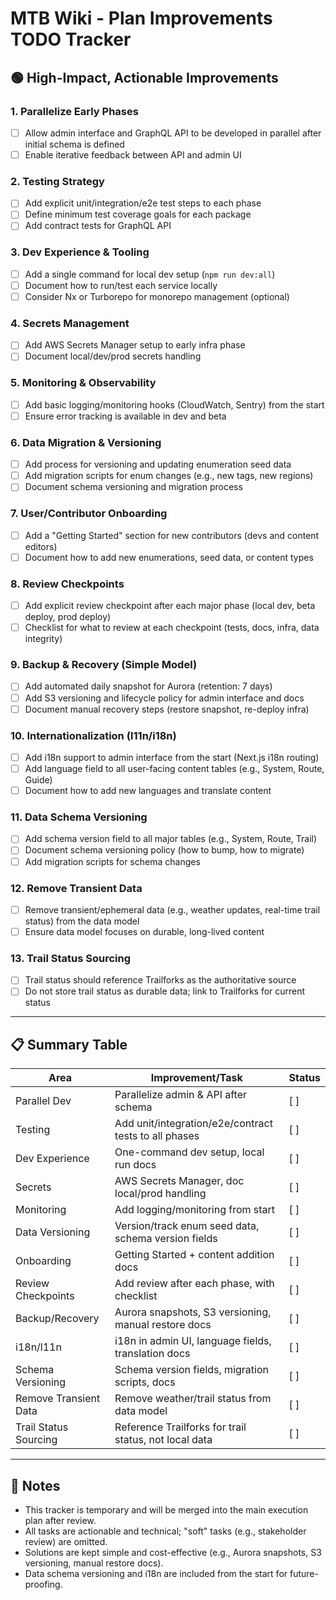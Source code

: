 # MTB Wiki - Plan Improvements TODO Tracker

## 🟢 High-Impact, Actionable Improvements

### 1. **Parallelize Early Phases**
- [ ] Allow admin interface and GraphQL API to be developed in parallel after initial schema is defined
- [ ] Enable iterative feedback between API and admin UI

### 2. **Testing Strategy**
- [ ] Add explicit unit/integration/e2e test steps to each phase
- [ ] Define minimum test coverage goals for each package
- [ ] Add contract tests for GraphQL API

### 3. **Dev Experience & Tooling**
- [ ] Add a single command for local dev setup (`npm run dev:all`)
- [ ] Document how to run/test each service locally
- [ ] Consider Nx or Turborepo for monorepo management (optional)

### 4. **Secrets Management**
- [ ] Add AWS Secrets Manager setup to early infra phase
- [ ] Document local/dev/prod secrets handling

### 5. **Monitoring & Observability**
- [ ] Add basic logging/monitoring hooks (CloudWatch, Sentry) from the start
- [ ] Ensure error tracking is available in dev and beta

### 6. **Data Migration & Versioning**
- [ ] Add process for versioning and updating enumeration seed data
- [ ] Add migration scripts for enum changes (e.g., new tags, new regions)
- [ ] Document schema versioning and migration process

### 7. **User/Contributor Onboarding**
- [ ] Add a "Getting Started" section for new contributors (devs and content editors)
- [ ] Document how to add new enumerations, seed data, or content types

### 8. **Review Checkpoints**
- [ ] Add explicit review checkpoint after each major phase (local dev, beta deploy, prod deploy)
- [ ] Checklist for what to review at each checkpoint (tests, docs, infra, data integrity)

### 9. **Backup & Recovery (Simple Model)**
- [ ] Add automated daily snapshot for Aurora (retention: 7 days)
- [ ] Add S3 versioning and lifecycle policy for admin interface and docs
- [ ] Document manual recovery steps (restore snapshot, re-deploy infra)

### 10. **Internationalization (l11n/i18n)**
- [ ] Add i18n support to admin interface from the start (Next.js i18n routing)
- [ ] Add language field to all user-facing content tables (e.g., System, Route, Guide)
- [ ] Document how to add new languages and translate content

### 11. **Data Schema Versioning**
- [ ] Add schema version field to all major tables (e.g., System, Route, Trail)
- [ ] Document schema versioning policy (how to bump, how to migrate)
- [ ] Add migration scripts for schema changes

### 12. **Remove Transient Data**
- [ ] Remove transient/ephemeral data (e.g., weather updates, real-time trail status) from the data model
- [ ] Ensure data model focuses on durable, long-lived content

### 13. **Trail Status Sourcing**
- [ ] Trail status should reference Trailforks as the authoritative source
- [ ] Do not store trail status as durable data; link to Trailforks for current status

---

## 📋 **Summary Table**
| Area                | Improvement/Task                                      | Status |
|---------------------|-------------------------------------------------------|--------|
| Parallel Dev        | Parallelize admin & API after schema                  | [ ]    |
| Testing             | Add unit/integration/e2e/contract tests to all phases | [ ]    |
| Dev Experience      | One-command dev setup, local run docs                 | [ ]    |
| Secrets             | AWS Secrets Manager, doc local/prod handling          | [ ]    |
| Monitoring          | Add logging/monitoring from start                     | [ ]    |
| Data Versioning     | Version/track enum seed data, schema version fields   | [ ]    |
| Onboarding          | Getting Started + content addition docs               | [ ]    |
| Review Checkpoints  | Add review after each phase, with checklist           | [ ]    |
| Backup/Recovery     | Aurora snapshots, S3 versioning, manual restore docs  | [ ]    |
| i18n/l11n           | i18n in admin UI, language fields, translation docs   | [ ]    |
| Schema Versioning   | Schema version fields, migration scripts, docs        | [ ]    |
| Remove Transient Data | Remove weather/trail status from data model           | [ ]    |
| Trail Status Sourcing | Reference Trailforks for trail status, not local data | [ ]    |

---

## 📝 Notes
- This tracker is temporary and will be merged into the main execution plan after review.
- All tasks are actionable and technical; "soft" tasks (e.g., stakeholder review) are omitted.
- Solutions are kept simple and cost-effective (e.g., Aurora snapshots, S3 versioning, manual restore docs).
- Data schema versioning and i18n are included from the start for future-proofing. 